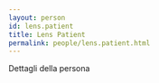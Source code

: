 ```yaml
---
layout: person
id: lens.patient
title: Lens Patient
permalink: people/lens.patient.html
---
```


Dettagli della persona